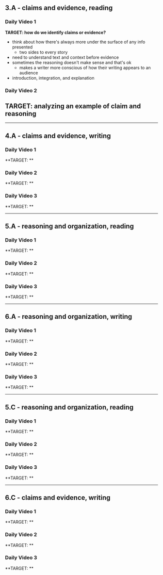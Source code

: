 ## 3.A - claims and evidence, reading
### Daily Video 1
**TARGET: how do we identify claims or evidence?**
- think about how there's always more under the surface of any info presented
    - two sides to every story
- need to understand text and context before evidence
- sometimes the reasoning doesn't make sense and that's ok
    - makes a writer more conscious of how their writing appears to an audience
- introduction, integration, and explanation

### Daily Video 2
**TARGET: analyzing an example of claim and reasoning**
- 

---

## 4.A - claims and evidence, writing
### Daily Video 1
**TARGET: **


### Daily Video 2
**TARGET: **


### Daily Video 3
**TARGET: **


---

## 5.A - reasoning and organization, reading
### Daily Video 1
**TARGET: **


### Daily Video 2
**TARGET: **


### Daily Video 3
**TARGET: **


---

## 6.A - reasoning and organization, writing
### Daily Video 1
**TARGET: **


### Daily Video 2
**TARGET: **


### Daily Video 3
**TARGET: **


---

## 5.C - reasoning and organization, reading
### Daily Video 1
**TARGET: **


### Daily Video 2
**TARGET: **


### Daily Video 3
**TARGET: **


---

## 6.C - claims and evidence, writing
### Daily Video 1
**TARGET: **


### Daily Video 2
**TARGET: **


### Daily Video 3
**TARGET: **
